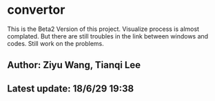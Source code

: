 # convertor
This is the Beta2 Version of this project. Visualize process is almost complated. But there are still troubles in the link between windows and codes. Still work on the problems.

## Author: Ziyu Wang,  Tianqi Lee

## Latest update: 18/6/29 19:38
